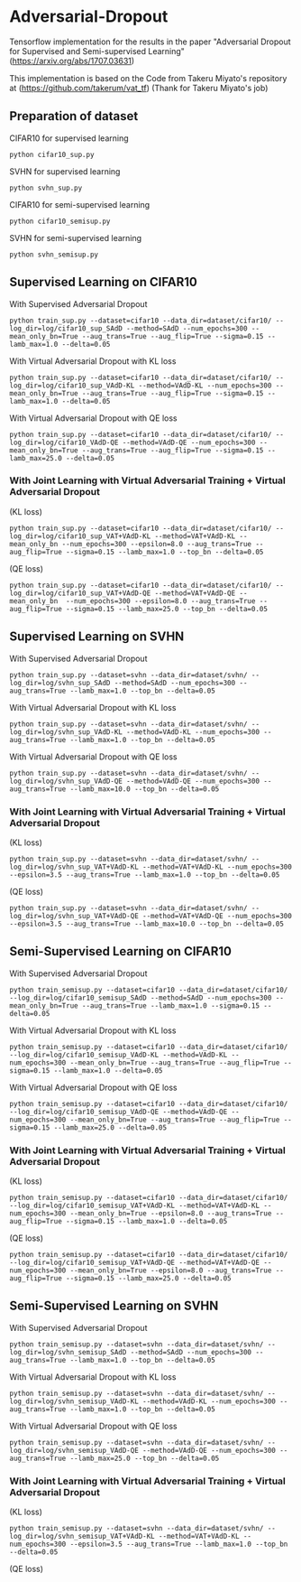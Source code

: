 # Adversarial-Dropout

Tensorflow implementation for the results in the paper "Adversarial Dropout for Supervised and Semi-supervised Learning" (https://arxiv.org/abs/1707.03631)

This implementation is based on the Code from Takeru Miyato's repository at (https://github.com/takerum/vat_tf)
(Thank for Takeru Miyato's job)

## Preparation of dataset

CIFAR10 for supervised learning

```python cifar10_sup.py```

SVHN for supervised learning

```python svhn_sup.py```

CIFAR10 for semi-supervised learning

```python cifar10_semisup.py```

SVHN for semi-supervised learning

```python svhn_semisup.py```

## Supervised Learning on CIFAR10

With Supervised Adversarial Dropout

```python train_sup.py --dataset=cifar10 --data_dir=dataset/cifar10/ --log_dir=log/cifar10_sup_SAdD --method=SAdD --num_epochs=300 --mean_only_bn=True --aug_trans=True --aug_flip=True --sigma=0.15 --lamb_max=1.0 --delta=0.05```

With Virtual Adversarial Dropout with KL loss

```python train_sup.py --dataset=cifar10 --data_dir=dataset/cifar10/ --log_dir=log/cifar10_sup_VAdD-KL --method=VAdD-KL --num_epochs=300 --mean_only_bn=True --aug_trans=True --aug_flip=True --sigma=0.15 --lamb_max=1.0 --delta=0.05```

With Virtual Adversarial Dropout with QE loss

```python train_sup.py --dataset=cifar10 --data_dir=dataset/cifar10/ --log_dir=log/cifar10_VAdD-QE --method=VAdD-QE --num_epochs=300 --mean_only_bn=True --aug_trans=True --aug_flip=True --sigma=0.15 --lamb_max=25.0 --delta=0.05```

### With Joint Learning with Virtual Adversarial Training + Virtual Adversarial Dropout

(KL loss)

```python train_sup.py --dataset=cifar10 --data_dir=dataset/cifar10/ --log_dir=log/cifar10_sup_VAT+VAdD-KL --method=VAT+VAdD-KL --mean_only_bn --num_epochs=300 --epsilon=8.0 --aug_trans=True --aug_flip=True --sigma=0.15 --lamb_max=1.0 --top_bn --delta=0.05```

(QE loss)

```python train_sup.py --dataset=cifar10 --data_dir=dataset/cifar10/ --log_dir=log/cifar10_sup_VAT+VAdD-QE --method=VAT+VAdD-QE --mean_only_bn  --num_epochs=300 --epsilon=8.0 --aug_trans=True --aug_flip=True --sigma=0.15 --lamb_max=25.0 --top_bn --delta=0.05```


## Supervised Learning on SVHN

With Supervised Adversarial Dropout

```python train_sup.py --dataset=svhn --data_dir=dataset/svhn/ --log_dir=log/svhn_sup_SAdD --method=SAdD --num_epochs=300 --aug_trans=True --lamb_max=1.0 --top_bn --delta=0.05```

With Virtual Adversarial Dropout with KL loss

```python train_sup.py --dataset=svhn --data_dir=dataset/svhn/ --log_dir=log/svhn_sup_VAdD-KL --method=VAdD-KL --num_epochs=300 --aug_trans=True --lamb_max=1.0 --top_bn --delta=0.05```

With Virtual Adversarial Dropout with QE loss

```python train_sup.py --dataset=svhn --data_dir=dataset/svhn/ --log_dir=log/svhn_sup_VAdD-QE --method=VAdD-QE --num_epochs=300 --aug_trans=True --lamb_max=10.0 --top_bn --delta=0.05```

### With Joint Learning with Virtual Adversarial Training + Virtual Adversarial Dropout

(KL loss)

```python train_sup.py --dataset=svhn --data_dir=dataset/svhn/ --log_dir=log/svhn_sup_VAT+VAdD-KL --method=VAT+VAdD-KL --num_epochs=300 --epsilon=3.5 --aug_trans=True --lamb_max=1.0 --top_bn --delta=0.05```

(QE loss)

```python train_sup.py --dataset=svhn --data_dir=dataset/svhn/ --log_dir=log/svhn_sup_VAT+VAdD-QE --method=VAT+VAdD-QE --num_epochs=300 --epsilon=3.5 --aug_trans=True --lamb_max=10.0 --top_bn --delta=0.05```


## Semi-Supervised Learning on CIFAR10

With Supervised Adversarial Dropout

```python train_semisup.py --dataset=cifar10 --data_dir=dataset/cifar10/ --log_dir=log/cifar10_semisup_SAdD --method=SAdD --num_epochs=300 --mean_only_bn=True --aug_trans=True --lamb_max=1.0 --sigma=0.15 --delta=0.05```

With Virtual Adversarial Dropout with KL loss

```python train_semisup.py --dataset=cifar10 --data_dir=dataset/cifar10/ --log_dir=log/cifar10_semisup_VAdD-KL --method=VAdD-KL --num_epochs=300 --mean_only_bn=True --aug_trans=True --aug_flip=True --sigma=0.15 --lamb_max=1.0 --delta=0.05```

With Virtual Adversarial Dropout with QE loss

```python train_semisup.py --dataset=cifar10 --data_dir=dataset/cifar10/ --log_dir=log/cifar10_semisup_VAdD-QE --method=VAdD-QE --num_epochs=300 --mean_only_bn=True --aug_trans=True --aug_flip=True --sigma=0.15 --lamb_max=25.0 --delta=0.05```

### With Joint Learning with Virtual Adversarial Training + Virtual Adversarial Dropout

(KL loss)

```python train_semisup.py --dataset=cifar10 --data_dir=dataset/cifar10/ --log_dir=log/cifar10_semisup_VAT+VAdD-KL --method=VAT+VAdD-KL --num_epochs=300 --mean_only_bn=True --epsilon=8.0 --aug_trans=True --aug_flip=True --sigma=0.15 --lamb_max=1.0 --delta=0.05```

(QE loss)

```python train_semisup.py --dataset=cifar10 --data_dir=dataset/cifar10/ --log_dir=log/cifar10_semisup_VAT+VAdD-QE --method=VAT+VAdD-QE --num_epochs=300 --mean_only_bn=True --epsilon=8.0 --aug_trans=True --aug_flip=True --sigma=0.15 --lamb_max=25.0 --delta=0.05```

## Semi-Supervised Learning on SVHN

With Supervised Adversarial Dropout

```python train_semisup.py --dataset=svhn --data_dir=dataset/svhn/ --log_dir=log/svhn_semisup_SAdD --method=SAdD --num_epochs=300 --aug_trans=True --lamb_max=1.0 --top_bn --delta=0.05```

With Virtual Adversarial Dropout with KL loss

```python train_semisup.py --dataset=svhn --data_dir=dataset/svhn/ --log_dir=log/svhn_semisup_VAdD-KL --method=VAdD-KL --num_epochs=300 --aug_trans=True --lamb_max=1.0 --top_bn --delta=0.05```

With Virtual Adversarial Dropout with QE loss

```python train_semisup.py --dataset=svhn --data_dir=dataset/svhn/ --log_dir=log/svhn_semisup_VAdD-QE --method=VAdD-QE --num_epochs=300 --aug_trans=True --lamb_max=25.0 --top_bn --delta=0.05```

### With Joint Learning with Virtual Adversarial Training + Virtual Adversarial Dropout

(KL loss)

```python train_semisup.py --dataset=svhn --data_dir=dataset/svhn/ --log_dir=log/svhn_semisup_VAT+VAdD-KL --method=VAT+VAdD-KL --num_epochs=300 --epsilon=3.5 --aug_trans=True --lamb_max=1.0 --top_bn --delta=0.05```

(QE loss)

```python train_semisup.py --dataset=svhn --data_dir=dataset/svhn/ --log_dir=log/svhn_semisup_VAT+VAdD-QE --method=VAT+VAdD-QE --num_epochs=300 --epsilon=3.5 --aug_trans=True --lamb_max=25.0 --top_bn --delta=0.05
```

